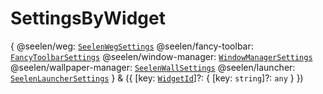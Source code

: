 # **SettingsByWidget**
{
  @seelen/weg: [`SeelenWegSettings`](./SeelenWegSettings)
  @seelen/fancy-toolbar: [`FancyToolbarSettings`](./FancyToolbarSettings)
  @seelen/window-manager: [`WindowManagerSettings`](./WindowManagerSettings)
  @seelen/wallpaper-manager: [`SeelenWallSettings`](./SeelenWallSettings)
  @seelen/launcher: [`SeelenLauncherSettings`](./SeelenLauncherSettings)
} & ({ [key: [`WidgetId`](./WidgetId)]?: { [key: `string`]?: `any` } })